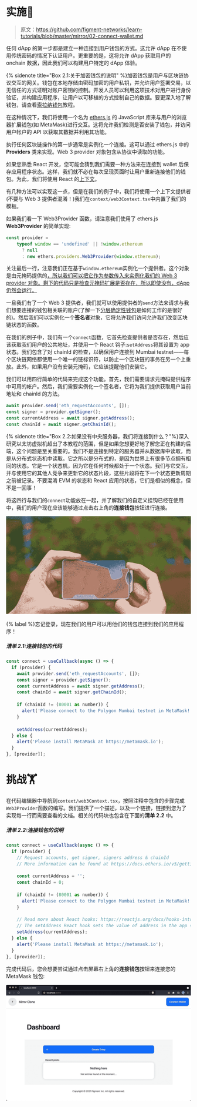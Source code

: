# 实施🧩

> 原文：<https://github.com/figment-networks/learn-tutorials/blob/master/mirror/02-connect-wallet.md>

任何 dApp 的第一步都是建立一种连接到用户钱包的方式。这允许 dApp 在不使用传统密码的情况下认证用户。更重要的是，这将允许 dApp 获取用户的 onchain 数据，因此我们可以构建用户特定的 dApp 体验。

{% sidenote title="Box 2.1:关于加密钱包的说明" %}加密钱包是用户与区块链协议交互的网关。钱包在本地存储由密码加密的用户私钥，并允许用户签署交易，以无信任的方式证明对账户密钥的控制。开发人员可以利用这项技术对用户进行身份验证，并构建应用程序，让用户以可移植的方式控制自己的数据。要更深入地了解钱包，请查看[索拉纳钱包](https://learn.figment.io/tutorials/solana-wallet-intro)教程。

在这种情况下，我们将使用一个名为 [ethers.js](https://docs.ethers.io/) 的 JavaScript 库来与用户的浏览器扩展钱包(如 MetaMask)进行交互。这将允许我们检测是否安装了钱包，并访问用户帐户的 API 以获取其数据并利用其功能。

执行任何区块链操作的第一步通常是实例化一个连接。这可以通过 ethers.js 中的 **Providers** 类来实现。Web 3 provider 对象包含从协议中读取的功能。

如果您熟悉 React 开发，您可能会猜到我们需要一种方法来在连接到 wallet 后保存应用程序状态。这样，我们就不必在每次呈现页面时让用户重新连接他们的钱包。为此，我们将使用 React 的[上下文](https://reactjs.org/docs/context.html)。

有几种方法可以实现这一点，但是在我们的例子中，我们将使用一个上下文提供者(不要与 Web 3 提供者混淆！)我们在`context/web3Context.tsx`中内置了我们的模板。

如果我们看一下 Web3Provider 函数，请注意我们使用了 ethers.js **Web3Provider** 的简单实现:

```js
const provider =
    typeof window == 'undefined' || !window.ethereum
      ? null
      : new ethers.providers.Web3Provider(window.ethereum);
```

关注最后一行，注意我们正在基于`window.ethereum`实例化一个提供者。这个对象是由元掩码提供的[，所以我们可以把它作为参数传入来实例化我们的 Web 3 provider 对象。剩下的代码只是检查元掩码扩展是否存在，所以即使没有，dApp 仍然会运行。](https://docs.metamask.io/guide/ethereum-provider.html)

一旦我们有了一个 Web 3 提供者，我们就可以使用提供者的`send`方法来请求与我们想要连接的钱包相关联的账户(了解一下[分层确定性钱包](https://docs.ethers.io/v5/api/utils/hdnode/)是如何工作的是很好的)。然后我们可以实例化一个**签名者**对象，它将允许我们访问允许我们改变区块链状态的函数。

在我们的例子中，我们有一个`connect`函数，它首先检查提供者是否存在，然后应该获取我们用户的公共地址，并使用一个 React 钩子:`setAddress`将其设置为 app 状态。我们包含了对 chainId 的检查，以确保用户连接到 Mumbai testnet——每个区块链网络都使用一个唯一的链标识符，以防止一个区块链的事务在另一个上重放。此外，如果用户没有安装元掩码，它应该提醒他们安装它。

我们可以用四行简单的代码来完成这个功能。首先，我们需要请求元掩码提供程序中可用的帐户。然后，我们需要实例化一个签名者，它将为我们提供获取用户当前地址和 chainId 的方法。

```js
await provider.send('eth_requestAccounts', []);
const signer = provider.getSigner();
const currentAddress = await signer.getAddress();
const chainId = await signer.getChainId();
```

{% sidenote title="Box 2.2:如果没有中央服务器，我们将连接到什么？"%}深入研究以太坊虚拟机超出了本教程的范围，但是如果您想更好地了解您正在构建的后端，这个问题是至关重要的。我们不是连接到特定的服务器并从数据库中读取，而是从分布式状态机中读取。它之所以是分布式的，是因为世界上有很多节点拥有相同的状态。它是一个状态机，因为它在任何时候都处于一个状态。我们与它交互，并与使用它的其他人竞争来更新它的状态片段，这些片段将在下一个状态更新周期之前被记录。不要混淆 EVM 的状态和 React 应用的状态，它们是相似的概念，但不是一回事！

将这四行与我们的`connect`功能放在一起，并了解我们的自定义挂钩已经在使用中，我们的用户现在应该能够通过点击右上角的**连接钱包**按钮进行连接。

[![Forget logins, now our users can connect to our app with their wallets!](img/65f095fd762551210f7eb3474ec3aa2b.png)](https://raw.githubusercontent.com/figment-networks/learn-tutorials/master/mirror/assets/wallet.gif)

{% label %}忘记登录，现在我们的用户可以用他们的钱包连接到我们的应用程序！

##### *清单 2.1:连接钱包的代码*

```js
const connect = useCallback(async () => {
  if (provider) {
    await provider.send('eth_requestAccounts', []);
    const signer = provider.getSigner();
    const currentAddress = await signer.getAddress();
    const chainId = await signer.getChainId();

    if (chainId != (80001 as number)) {
      alert('Please connect to the Polygon Mumbai testnet in MetaMask!')
    }

    setAddress(currentAddress);
  } else {
    alert('Please install MetaMask at https://metamask.io');
  }
}, [provider]);
```

# 挑战<g-emoji class="g-emoji" alias="weight_lifting" fallback-src="https://github.githubassets.cimg/icons/emoji/unicode/1f3cb.png">🏋️</g-emoji>

在代码编辑器中导航到`context/web3Context.tsx`，按照注释中包含的步骤完成`Web3Provider`函数的编写。我们提供了一个描述，以及一个链接，链接到您为了实现每一行而需要查看的文档。相关的代码块也包含在下面的**清单 2.2** 中。

##### *清单 2.2:连接钱包的说明*

```js
const connect = useCallback(async () => {
  if (provider) {
    // Request accounts, get signer, signers address & chainId
    // More information can be found at https://docs.ethers.io/v5/getting-started/#getting-started--connecting

    const currentAddress = '';
    const chainId = 0;

    if (chainId != (80001 as number)) {
      alert('Please connect to the Polygon Mumbai testnet in MetaMask!')
    }

    // Read more about React hooks: https://reactjs.org/docs/hooks-intro.html
    // The setAddress React hook sets the value of address in the app state
    setAddress(currentAddress);
  } else {
    alert('Please install MetaMask at https://metamask.io');
  }
}, [provider]);
```

完成代码后，您会想要尝试通过点击屏幕右上角的**连接钱包**按钮来连接您的 MetaMask 钱包:

[![Screenshot of connecting wallet](img/5022aedfe385d5f010eab008bf593dfd.png)](https://raw.githubusercontent.com/figment-networks/learn-tutorials/master/mirror/assets/connect.jpg)